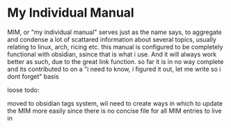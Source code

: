 

# **M**y **I**ndividual **M**anual

MIM, or "my individual manual" serves just as the name says, to aggregate and condense a lot of scattared information about several topics, usually relating to linux, arch, ricing etc.
this manual is configured to be completely functional with obsidian, ssince that is what i use. And it will always work better as such, due to the great link function.
so far it is in no way complete and its contributed to on a "i need to know, i figured it out, let me write so i dont forget" basis 



loose todo: 

moved to obsidian tags system, wil need to create ways in which to update the MIM more easily since there is no concise file for all MIM entries to live in 
